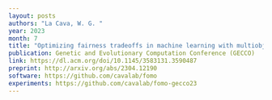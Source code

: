 ```yaml
---
layout: posts
authors: "La Cava, W. G. "
year: 2023
month: 7
title: "Optimizing fairness tradeoffs in machine learning with multiobjective meta-models"
publication: Genetic and Evolutionary Computation Conference (GECCO)
link: https://dl.acm.org/doi/10.1145/3583131.3590487
preprint: http://arxiv.org/abs/2304.12190
software: https://github.com/cavalab/fomo
experiments: https://github.com/cavalab/fomo-gecco23
---
```

